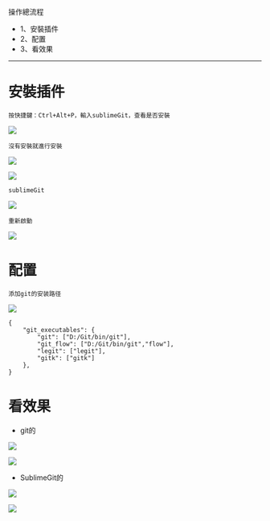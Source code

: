 操作總流程
- 1、安裝插件
- 2、配置
- 3、看效果

***

# 安裝插件
`按快捷鍵：Ctrl+Alt+P，輸入sublimeGit，查看是否安裝`

![](image/1-0.png)

`沒有安裝就進行安裝`

![](image/1-1.png)

![](image/1-2.png)

`sublimeGit`

![](image/1-3.png)

`重新啟動`

![](image/1-4.png)

# 配置

`添加git的安装路径`

![](image/1-5.png)

```
{
	"git_executables": {
        "git": ["D:/Git/bin/git"],
        "git_flow": ["D:/Git/bin/git","flow"],
        "legit": ["legit"],
        "gitk": ["gitk"]
    },
}
```

# 看效果


- git的

![](image/1-6.png)

![](image/1-7.png)

- SublimeGit的

![](image/1-8.png)

![](image/1-9.png)